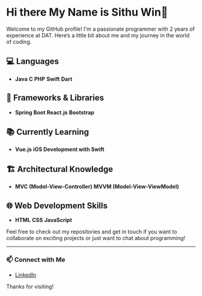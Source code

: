# Hi there My Name is Sithu Win👋

Welcome to my GitHub profile! I'm a passionate programmer with 2 years of experience at DAT. Here’s a little bit about me and my journey in the world of coding.

## 💻 Languages
- **Java** **C** **PHP** **Swift** **Dart**

## 🔧 Frameworks & Libraries
- **Spring Boot** **React.js** **Bootstrap**

## 📚 Currently Learning
- **Vue.js** **iOS Development with Swift**

## 🏗️ Architectural Knowledge
- **MVC (Model-View-Controller)** **MVVM (Model-View-ViewModel)**

## 🌐 Web Development Skills
- **HTML** **CSS** **JavaScript**

Feel free to check out my repositories and get in touch if you want to collaborate on exciting projects or just want to chat about programming!

---

### 📫 Connect with Me
- [LinkedIn](https://www.linkedin.com/in/sithu-win-3713b9221)

Thanks for visiting!
